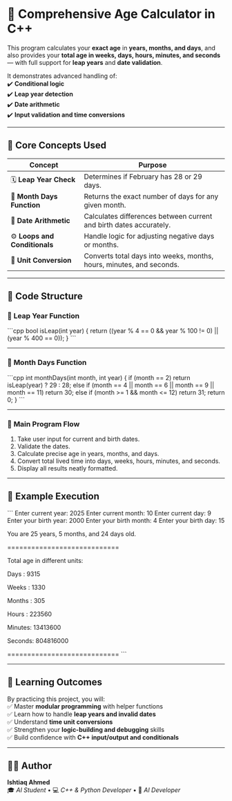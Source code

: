 # 🎂 **Comprehensive Age Calculator in C++**

This program calculates your **exact age** in **years, months, and days**, and also provides your **total age in weeks, days, hours, minutes, and seconds** — with full support for **leap years** and **date validation**.

It demonstrates advanced handling of:  
✔️ **Conditional logic**  
✔️ **Leap year detection**  
✔️ **Date arithmetic**  
✔️ **Input validation and time conversions**

---

## 🧠 **Core Concepts Used**

| **Concept** | **Purpose** |
|--------------|-------------|
| 🗓️ **Leap Year Check** | Determines if February has 28 or 29 days. |
| 📆 **Month Days Function** | Returns the exact number of days for any given month. |
| 🔢 **Date Arithmetic** | Calculates differences between current and birth dates accurately. |
| ⚙️ **Loops and Conditionals** | Handle logic for adjusting negative days or months. |
| 🧮 **Unit Conversion** | Converts total days into weeks, months, hours, minutes, and seconds. |

---

## 🧩 **Code Structure**

### 🔹 **Leap Year Function**

\`\`\`cpp
bool isLeap(int year) {
    return ((year % 4 == 0 && year % 100 != 0) || (year % 400 == 0));
}
\`\`\`

---

### 🔹 **Month Days Function**

\`\`\`cpp
int monthDays(int month, int year) {
    if (month == 2) return isLeap(year) ? 29 : 28;
    else if (month == 4 || month == 6 || month == 9 || month == 11) return 30;
    else if (month >= 1 && month <= 12) return 31;
    return 0;
}
\`\`\`

---

### 🔹 **Main Program Flow**

1. Take user input for current and birth dates.  
2. Validate the dates.  
3. Calculate precise age in years, months, and days.  
4. Convert total lived time into days, weeks, hours, minutes, and seconds.  
5. Display all results neatly formatted.

---

## 🧪 **Example Execution**

\`\`\`
Enter current year: 2025
Enter current month: 10
Enter current day: 9
Enter your birth year: 2000
Enter your birth month: 4
Enter your birth day: 15

You are 25 years, 5 months, and 24 days old.

============================

Total age in different units:

Days   : 9315

Weeks  : 1330

Months : 305

Hours  : 223560

Minutes: 13413600

Seconds: 804816000

============================
\`\`\`


---

## 📘 **Learning Outcomes**

By practicing this project, you will:  
✅ Master **modular programming** with helper functions  
✅ Learn how to handle **leap years and invalid dates**  
✅ Understand **time unit conversions**  
✅ Strengthen your **logic-building and debugging** skills  
✅ Build confidence with **C++ input/output and conditionals**

---

## 👨‍💻 **Author**

**Ishtiaq Ahmed**  
🎓 *AI Student* • 💻 *C++ & Python Developer* • 🧠 *AI Developer*
